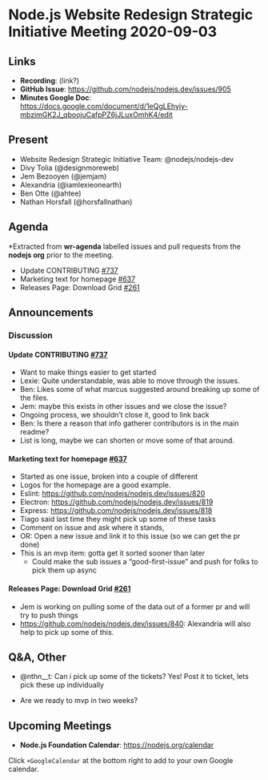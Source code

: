 # Node.js  Website Redesign Strategic Initiative Meeting 2020-09-03

## Links

* **Recording**: (link?)
* **GitHub Issue**: <https://github.com/nodejs/nodejs.dev/issues/905>
* **Minutes Google Doc**: <https://docs.google.com/document/d/1eQgLEhyjy-mbzimGK2J_qboojuCafpPZ6jJLuxOmhK4/edit>

## Present

* Website Redesign Strategic Initiative Team: @nodejs/nodejs-dev
* Divy Tolia (@designmoreweb)
* Jem Bezooyen (@jemjam)
* Alexandria (@iamlexieonearth)
* Ben Otte (@ahtee)
* Nathan Horsfall (@horsfallnathan)

## Agenda

*Extracted from **wr-agenda** labelled issues and pull requests from the
**nodejs org** prior to the meeting.

* Update CONTRIBUTING [#737](https://github.com/nodejs/nodejs.dev/issues/737)
* Marketing text for homepage [#637](https://github.com/nodejs/nodejs.dev/issues/637)
* Releases Page: Download Grid
  [#261](https://github.com/nodejs/nodejs.dev/issues/261)

## Announcements

### Discussion

#### Update CONTRIBUTING [#737](https://github.com/nodejs/nodejs.dev/issues/737)
- Want to make things easier to get started
- Lexie: Quite understandable, was able to move through the issues.
- Ben: Likes some of what marcus suggested around breaking up some of the files.
- Jem: maybe this exists in other issues and we close the issue?
- Ongoing process, we shouldn’t close it, good to link back
- Ben: Is there a reason that info gatherer contributors is in the main readme?
- List is long, maybe we can shorten or move some of that around.

#### Marketing text for homepage [#637](https://github.com/nodejs/nodejs.dev/issues/637)
- Started as one issue, broken into a couple of different
- Logos for the homepage are a good example.
- Eslint: <https://github.com/nodejs/nodejs.dev/issues/820>
- Electron: <https://github.com/nodejs/nodejs.dev/issues/819>
- Express: <https://github.com/nodejs/nodejs.dev/issues/818>
- Tiago said last time they might pick up some of these tasks
- Comment on issue and ask where it stands,
- OR: Open a new issue and link it to this issue (so we can get the pr done)
- This is an mvp item: gotta get it sorted sooner than later
  - Could make the sub issues a “good-first-issue” and push for folks to pick them up async

#### Releases Page: Download Grid [#261](https://github.com/nodejs/nodejs.dev/issues/261)

- Jem is working on pulling some of the data out of a former pr and will try to
  push things
- <https://github.com/nodejs/nodejs.dev/issues/840>: Alexandria will also help to pick up some of this.

## Q&A, Other

* @nthn__t: Can i pick up some of the tickets?
  Yes! Post it to ticket, lets pick these up individually

* Are we ready to mvp in two weeks?

## Upcoming Meetings

* **Node.js Foundation Calendar**: <https://nodejs.org/calendar>

Click `+GoogleCalendar` at the bottom right to add to your own Google calendar.
